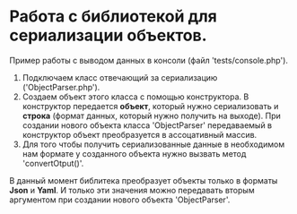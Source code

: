 # Работа с библиотекой для сериализации объектов.
  Пример работы с выводом данных в консоли (файл 'tests/console.php').
  1. Подключаем класс отвечающий за сериализацию ('ObjectParser.php').
  2. Создаем объект этого класса с помощью конструктора. 
     В конструктор передается **объект**, который нужно сериализовать 
     и **строка** (формат данных, который нужно получить на выходе).
     При создании нового объекта класса 'ObjectParser' передаваемый 
     в конструктор объект преобразуется в ассоцативный массив. 
  3. Для того чтобы получить сериализованные данные в необходимом нам 
     формате у созданного объекта нужно вызвать метод 'convertOtput()'.
       
  В данный момент библитека преобразует объекты только в форматы 
       **Json** и **Yaml**. И только эти значения можно передавать 
       вторым аргументом при создании нового объекта 'ObjectParser'.